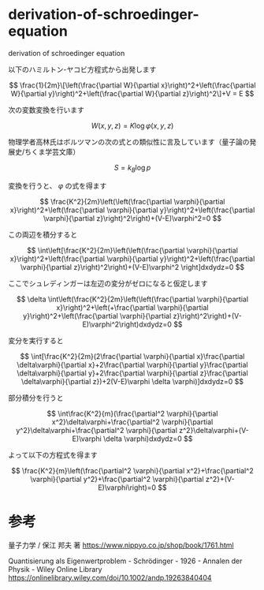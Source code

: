 # derivation-of-schroedinger-equation
derivation of schroedinger equation

以下のハミルトン-ヤコビ方程式から出発します

$$
\frac{1}{2m}\[\left(\frac{\partial W}{\partial x}\right)^2+\left(\frac{\partial W}{\partial y}\right)^2+\left(\frac{\partial W}{\partial z}\right)^2\]+V = E
$$

次の変数変換を行います

$$
W(x,y,z)=K\log\varphi(x,y,z)
$$

物理学者高林氏はボルツマンの次の式との類似性に言及しています（量子論の発展史/ちくま学芸文庫）

$$
S=k_B\log p
$$

変換を行うと、 $\varphi$ の式を得ます

$$
\frac{K^2}{2m}\left(\left(\frac{\partial \varphi}{\partial x}\right)^2+\left(\frac{\partial \varphi}{\partial y}\right)^2+\left(\frac{\partial \varphi}{\partial z}\right)^2\right)+(V-E)\varphi^2=0
$$

この両辺を積分すると

$$
\int\left[\frac{K^2}{2m}\left(\left(\frac{\partial \varphi}{\partial x}\right)^2+\left(\frac{\partial \varphi}{\partial y}\right)^2+\left(\frac{\partial \varphi}{\partial z}\right)^2\right)+(V-E)\varphi^2 \right]dxdydz=0
$$

ここでシュレディンガーは左辺の変分がゼロになると仮定します

$$
\delta \int\left(\frac{K^2}{2m}\left(\left(\frac{\partial \varphi}{\partial x}\right)^2+\left(+\frac{\partial \varphi}{\partial y}\right)^2+\left(\frac{\partial \varphi}{\partial z}\right)^2\right)+(V-E)\varphi^2\right)dxdydz=0
$$

変分を実行すると

$$
\int[\frac{K^2}{2m}(2\frac{\partial \varphi}{\partial x}\frac{\partial \delta\varphi}{\partial x}+2\frac{\partial \varphi}{\partial y}\frac{\partial \delta\varphi}{\partial y}+2\frac{\partial \varphi}{\partial z}\frac{\partial \delta\varphi}{\partial z})+2(V-E)\varphi \delta \varphi)]dxdydz=0
$$

部分積分を行うと

$$
\int\frac{K^2}{m}(\frac{\partial^2 \varphi}{\partial x^2}\delta\varphi+\frac{\partial^2 \varphi}{\partial y^2}\delta\varphi+\frac{\partial^2 \varphi}{\partial z^2}\delta\varphi+(V-E)\varphi \delta \varphi)dxdydz=0
$$

よって以下の方程式を得ます

$$
\frac{K^2}{m}\left(\frac{\partial^2 \varphi}{\partial x^2}+\frac{\partial^2 \varphi}{\partial y^2}+\frac{\partial^2 \varphi}{\partial z^2}+(V-E)\varphi\right)=0
$$


# 参考

量子力学 / 保江 邦夫 著 https://www.nippyo.co.jp/shop/book/1761.html

Quantisierung als Eigenwertproblem - Schrödinger - 1926 - Annalen der Physik - Wiley Online Library https://onlinelibrary.wiley.com/doi/10.1002/andp.19263840404
